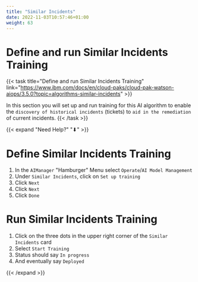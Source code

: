 ```yaml
---
title: "Similar Incidents"
date: 2022-11-03T10:57:46+01:00
weight: 63
---
```


# Define and run Similar Incidents Training

{{< task title="Define and run Similar Incidents Training" link="https://www.ibm.com/docs/en/cloud-paks/cloud-pak-watson-aiops/3.5.0?topic=algorithms-similar-incidents" >}}



In this section you will set up and run training for this AI algorithm to enable the `discovery of historical incidents` (tickets) to `aid in the remediation` of current incidents. 
{{< /task >}}

{{< expand "Need Help?" "⬇" >}}




# Define Similar Incidents Training


1. In the `AIManager` "Hamburger" Menu select `Operate`/`AI Model Management`
1. Under `Similar Incidents`, click on `Set up training`
1. Click `Next`
1. Click `Next`
1. Click `Done`



# Run Similar Incidents Training
1. Click on the three dots in the upper right corner of the `Similar Incidents` card
1. Select `Start Training`
1. Status should say `In progress`
1. And eventually say `Deployed`


{{< /expand >}}
